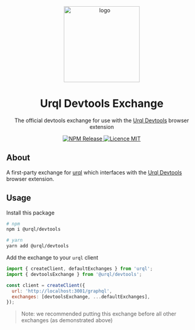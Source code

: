 <div align="center">
  <img alt="logo" width=200 src="https://raw.githubusercontent.com/urql-graphql/urql-devtools/master/src/assets/icon.svg?sanitize=true" />
  <h1>Urql Devtools Exchange</h1>
  <p>The official devtools exchange for use with the <a href="https://github.com/urql-graphql/urql-devtools">Urql Devtools</a> browser extension</p>
  <a href="https://www.npmjs.com/package/@urql/devtools">
    <img alt="NPM Release" src="https://badgen.net/npm/v/@urql/devtools" />
  </a>
  <a href="https://github.com/urql-graphql/urql-devtools-exchange/blob/master/LICENSE">
    <img alt="Licence MIT" src="https://badgen.net/github/license/urql-graphql/urql-devtools-exchange" />
  </a>
</div>

## About

A first-party exchange for [urql](https://github.com/urql-graphql/urql) which interfaces with the [Urql Devtools](https://github.com/urql-graphql/urql-devtools) browser extension.

## Usage

Install this package

```sh
# npm
npm i @urql/devtools

# yarn
yarn add @urql/devtools
```

Add the exchange to your `urql` client

```js
import { createClient, defaultExchanges } from 'urql';
import { devtoolsExchange } from '@urql/devtools';

const client = createClient({
  url: 'http://localhost:3001/graphql',
  exchanges: [devtoolsExchange, ...defaultExchanges],
});
```

> Note: we recommended putting this exchange before all other exchanges (as demonstrated above)
